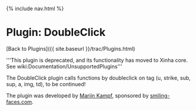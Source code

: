 {% include nav.html %}

# Plugin: DoubleClick

[Back to Plugins]({{ site.baseurl }}/trac/Plugins.html)

'''This plugin is deprecated, and its functionality has moved to Xinha core.  See wiki:Documentation/UnsupportedPlugins'''

The DoubleClick plugin calls functions by doubleclick on tag (u, strike, sub, sup, a, img, td),
to be continued!

The plugin was developed by [Marijn Kampf](http://www.marijn.org), sponsored by [smiling-faces.com](http://www.smiling-faces.com).
